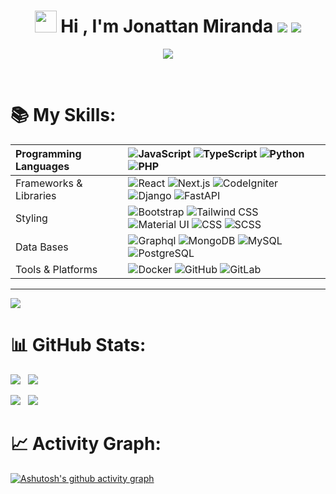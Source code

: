 
<h1 align="center">
	<img src="https://media.giphy.com/media/hvRJCLFzcasrR4ia7z/giphy.gif" width="35"> 
	Hi , I'm Jonattan Miranda
	<a href="https://www.linkedin.com/in/jonattan-miranda-000919149/" target="_blank"> <img src="https://img.icons8.com/color/35/linkedin.png"/></a>
	<a href="mailto:jonydavid94@gmail.com"> <img src="https://img.icons8.com/color/35/gmail.png"/></a>
</h1>
<p align="center">
  <a href="https://github.com/DenverCoder1/readme-typing-svg"><img src="https://readme-typing-svg.herokuapp.com?lines=Full%20Stack%20Developer%20%3BAlways%20learning%20new%20things!%3BExperienced%20in%20Mockups%20&center=true&width=500&height=50"></a>
</p>
<br>

# 📚 My Skills:

| Programming Languages       |![JavaScript](https://img.shields.io/badge/JavaScript-F7DF1E?style=for-the-badge&logo=javascript&logoColor=black) ![TypeScript](https://img.shields.io/badge/TypeScript-007ACC?style=for-the-badge&logo=typescript&logoColor=white) ![Python](https://img.shields.io/badge/Python-3776AB?style=for-the-badge&logo=python&logoColor=white) ![PHP](https://img.shields.io/badge/PHP-777BB4?style=for-the-badge&logo=php&logoColor=white)                                                                                                                                                                                                                                                                                                                                                                                                                                                                                                                                                                                                  |
| :-------------------------- | :--------------------------------------------------------------------------------------------------------------------------------------------------------------------------------------------------------------------------------------------------------------------------------------------------------------------------------------------------------------------------------------------------------------------------------------------------------------------------------------------------------------------------------------------------------------------------------------------------------------------------------------------------------------------------------------------------------------------------------------------------------------------------------------------------------------------------------------------------------------------------------------------------------------------------------------------------------------------------------------------------------------------------------------------------- |
| Frameworks & Libraries      | ![React](https://img.shields.io/badge/React-61DAFB?style=for-the-badge&logo=react&logoColor=white) ![Next.js](https://img.shields.io/badge/Next.js-000000?style=for-the-badge&logo=next.js&logoColor=white) ![CodeIgniter](https://img.shields.io/badge/CodeIgniter-EF4223?style=for-the-badge&logo=codeigniter&logoColor=white) ![Django](https://img.shields.io/badge/Django-092E20?style=for-the-badge&logo=django&logoColor=white) ![FastAPI](https://img.shields.io/badge/FastAPI-005571?style=for-the-badge&logo=fastapi) |
| Styling                     | ![Bootstrap](https://img.shields.io/badge/Bootstrap-563D7C?style=for-the-badge&logo=bootstrap&logoColor=white) ![Tailwind CSS](https://img.shields.io/badge/Tailwind_CSS-38B2AC?style=for-the-badge&logo=tailwind-css&logoColor=white) ![Material UI](https://img.shields.io/badge/Material_UI-0081CB?style=for-the-badge&logo=material-ui&logoColor=white) ![CSS](https://img.shields.io/badge/CSS-1572B6?style=for-the-badge&logo=css3&logoColor=white) ![SCSS](https://img.shields.io/badge/SCSS-CC6699?style=for-the-badge&logo=sass&logoColor=white)                                                                                                                                                                                                                                                                                                                                                                                                                                                                                                                                                                                                                                                                                                                                                                                                          |
| Data Bases         | ![Graphql](https://img.shields.io/badge/Graphql-E10098?style=for-the-badge&logo=graphql&logoColor=white) ![MongoDB](https://img.shields.io/badge/MongoDB-47A248?style=for-the-badge&logo=mongodb&logoColor=white) ![MySQL](https://img.shields.io/badge/MySQL-4479A1?style=for-the-badge&logo=mysql&logoColor=white) ![PostgreSQL](https://img.shields.io/badge/PostgreSQL-336791?style=for-the-badge&logo=postgresql&logoColor=white)                                                                                                                                                                                                                                                                                                                                                                                                                                                                                                                                                                                                                                                                                                       |
| Tools & Platforms           | ![Docker](https://img.shields.io/badge/Docker-2496ED?style=for-the-badge&logo=docker&logoColor=white) ![GitHub](https://img.shields.io/badge/GitHub-181717?style=for-the-badge&logo=github&logoColor=white) ![GitLab](https://img.shields.io/badge/GitLab-FCA121?style=for-the-badge&logo=gitlab&logoColor=white) |



---
[![](https://visitcount.itsvg.in/api?id=jonydavid&icon=0&color=0)](https://visitcount.itsvg.in)

# 📊 GitHub Stats:

![](https://github-readme-stats.vercel.app/api?username=jonydavid&theme=dark&hide_border=false&include_all_commits=true&count_private=true) &nbsp; ![](https://github-readme-streak-stats.herokuapp.com/?user=jonydavid&theme=dark&hide_border=false) &nbsp;

![](https://github-contributor-stats.vercel.app/api?username=jonydavid&limit=5&theme=dark&combine_all_yearly_contributions=true) &nbsp;
![](https://github-readme-stats.vercel.app/api/top-langs/?username=jonydavid&theme=dark&hide_border=false&include_all_commits=true&count_private=true&layout=compact)

# 📈 Activity Graph:

[![Ashutosh's github activity graph](https://github-readme-activity-graph.vercel.app/graph?username=jonydavid&bg_color=000009&color=9e4c98&line=9e4c98&point=403d3d&area=true&hide_border=true)](https://github.com/ashutosh00710/github-readme-activity-graph)
